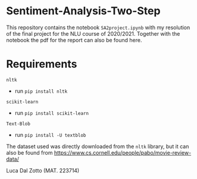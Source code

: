 # Sentiment-Analysis-Two-Step
This repository contains the notebook `SA2project.ipynb` with my resolution of the final project for the NLU course of 2020/2021. 
Together with the notebook the pdf for the report can also be found here. 

# Requirements
`nltk` 
 - run `pip install nltk`


`scikit-learn`
 - run `pip install scikit-learn`


`Text-Blob`
 - run `pip install -U textblob`

The dataset used was directly downloaded from the `nltk` library, but it can also be found from https://www.cs.cornell.edu/people/pabo/movie-review-data/

Luca Dal Zotto (MAT. 223714)
